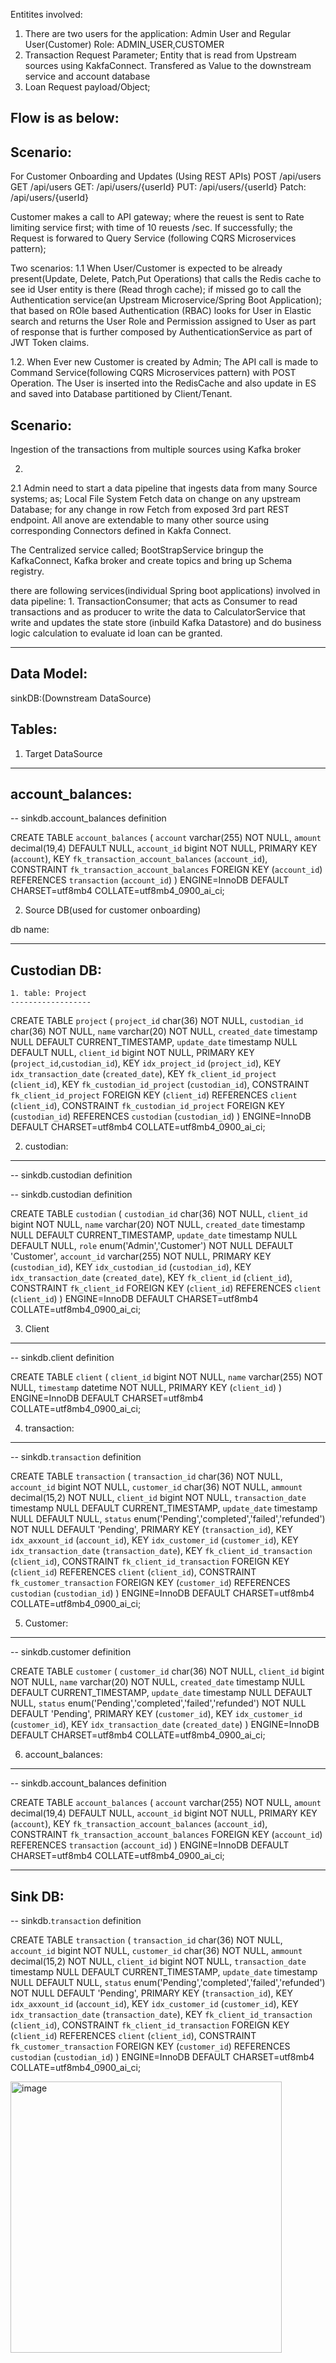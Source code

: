 Entitites involved:
1. There are two users for the application: Admin User and Regular User(Customer)
  Role: ADMIN_USER,CUSTOMER
2. Transaction Request Parameter; 
	Entity that is read from Upstream sources using KakfaConnect.
	Transfered as Value to the downstream service and account database
3. Loan Request payload/Object;


Flow is as below:
--------------------
Scenario:
---------
  For Customer Onboarding and Updates (Using REST APIs)
	POST /api/users
	GET /api/users
	GET: /api/users/{userId}
	PUT: /api/users/{userId}
	Patch: /api/users/{userId}
	
	
	
Customer makes a call to API gateway; where the reuest is sent to Rate limiting service first; with time of 10 reuests /sec.
If successfully; the Request is forwared to Query Service (following CQRS Microservices pattern); 

Two scenarios:
1.1 When User/Customer is expected to be already present(Update, Delete, Patch,Put Operations)
that calls the Redis cache to see id User entity is there
(Read throgh cache); if missed go to call the Authentication service(an Upstream Microservice/Spring Boot Application); that based on ROle based Authentication
(RBAC) looks for User in Elastic search and returns the User Role and Permission assigned to User as part of response that is further composed by
AuthenticationService as part of JWT Token claims. 

1.2. When Ever new Customer is created by Admin; The API call is made to Command Service(following CQRS Microservices pattern) with POST Operation.
 The User is inserted into the RedisCache and also update in ES and saved into Database partitioned by Client/Tenant.
 
Scenario:
---------
Ingestion of the transactions from multiple sources using Kafka broker
 
2.
2.1 Admin need to start a data pipeline that ingests data from many Source systems;
   as; Local File System
       Fetch data on change on any upstream Database; for any change in row
       Fetch from exposed 3rd part REST endpoint.
   All anove are extendable to many other source using corresponding Connectors defined in Kakfa Connect.
   
   The Centralized service called; BootStrapService bringup the KafkaConnect, Kafka broker and create  topics and bring up Schema registry.
   
   there are following services(individual Spring boot applications) involved in data pipeline:
     1. TransactionConsumer; that acts as Consumer to read transactions and as producer to write the data to CalculatorService that write and updates the
	   state store (inbuild Kafka Datastore) and do business logic calculation to evaluate id loan can be granted.

  ----------
   Data Model:
   -----------
   sinkDB:(Downstream DataSource)

  Tables:
   --------
   
   1. Target DataSource
   ----------------------
   account_balances:
-----------
-- sinkdb.account_balances definition

CREATE TABLE `account_balances` (
  `account` varchar(255) NOT NULL,
  `amount` decimal(19,4) DEFAULT NULL,
  `account_id` bigint NOT NULL,
  PRIMARY KEY (`account`),
  KEY `fk_transaction_account_balances` (`account_id`),
  CONSTRAINT `fk_transaction_account_balances` FOREIGN KEY (`account_id`) REFERENCES `transaction` (`account_id`)
) ENGINE=InnoDB DEFAULT CHARSET=utf8mb4 COLLATE=utf8mb4_0900_ai_ci;




   2. Source DB(used for customer onboarding)

db name:

----------
Custodian DB:
-----------

	1. table: Project
	------------------
CREATE TABLE `project` (
  `project_id` char(36) NOT NULL,
  `custodian_id` char(36) NOT NULL,
  `name` varchar(20) NOT NULL,
  `created_date` timestamp NULL DEFAULT CURRENT_TIMESTAMP,
  `update_date` timestamp NULL DEFAULT NULL,
  `client_id` bigint NOT NULL,
  PRIMARY KEY (`project_id`,`custodian_id`),
  KEY `idx_project_id` (`project_id`),
  KEY `idx_transaction_date` (`created_date`),
  KEY `fk_client_id_project` (`client_id`),
  KEY `fk_custodian_id_project` (`custodian_id`),
  CONSTRAINT `fk_client_id_project` FOREIGN KEY (`client_id`) REFERENCES `client` (`client_id`),
  CONSTRAINT `fk_custodian_id_project` FOREIGN KEY (`custodian_id`) REFERENCES `custodian` (`custodian_id`)
) ENGINE=InnoDB DEFAULT CHARSET=utf8mb4 COLLATE=utf8mb4_0900_ai_ci;



  2. custodian:
  -----------
  -- sinkdb.custodian definition

-- sinkdb.custodian definition

CREATE TABLE `custodian` (
  `custodian_id` char(36) NOT NULL,
  `client_id` bigint NOT NULL,
  `name` varchar(20) NOT NULL,
  `created_date` timestamp NULL DEFAULT CURRENT_TIMESTAMP,
  `update_date` timestamp NULL DEFAULT NULL,
  `role` enum('Admin','Customer') NOT NULL DEFAULT 'Customer',
  `account_id` varchar(255) NOT NULL,
  PRIMARY KEY (`custodian_id`),
  KEY `idx_custodian_id` (`custodian_id`),
  KEY `idx_transaction_date` (`created_date`),
  KEY `fk_client_id` (`client_id`),
  CONSTRAINT `fk_client_id` FOREIGN KEY (`client_id`) REFERENCES `client` (`client_id`)
) ENGINE=InnoDB DEFAULT CHARSET=utf8mb4 COLLATE=utf8mb4_0900_ai_ci;
  


  3.  Client
  ---------
  -- sinkdb.client definition

CREATE TABLE `client` (
  `client_id` bigint NOT NULL,
  `name` varchar(255) NOT NULL,
  `timestamp` datetime NOT NULL,
  PRIMARY KEY (`client_id`)
) ENGINE=InnoDB DEFAULT CHARSET=utf8mb4 COLLATE=utf8mb4_0900_ai_ci;
  
  
  4. transaction:
  ------------
  
  -- sinkdb.`transaction` definition

CREATE TABLE `transaction` (
  `transaction_id` char(36) NOT NULL,
  `account_id` bigint NOT NULL,
  `customer_id` char(36) NOT NULL,
  `ammount` decimal(15,2) NOT NULL,
  `client_id` bigint NOT NULL,
  `transaction_date` timestamp NULL DEFAULT CURRENT_TIMESTAMP,
  `update_date` timestamp NULL DEFAULT NULL,
  `status` enum('Pending','completed','failed','refunded') NOT NULL DEFAULT 'Pending',
  PRIMARY KEY (`transaction_id`),
  KEY `idx_axxount_id` (`account_id`),
  KEY `idx_customer_id` (`customer_id`),
  KEY `idx_transaction_date` (`transaction_date`),
  KEY `fk_client_id_transaction` (`client_id`),
  CONSTRAINT `fk_client_id_transaction` FOREIGN KEY (`client_id`) REFERENCES `client` (`client_id`),
  CONSTRAINT `fk_customer_transaction` FOREIGN KEY (`customer_id`) REFERENCES `custodian` (`custodian_id`)
) ENGINE=InnoDB DEFAULT CHARSET=utf8mb4 COLLATE=utf8mb4_0900_ai_ci;


5. Customer:
-----------
-- sinkdb.customer definition

CREATE TABLE `customer` (
  `customer_id` char(36) NOT NULL,
  `client_id` bigint NOT NULL,
  `name` varchar(20) NOT NULL,
  `created_date` timestamp NULL DEFAULT CURRENT_TIMESTAMP,
  `update_date` timestamp NULL DEFAULT NULL,
  `status` enum('Pending','completed','failed','refunded') NOT NULL DEFAULT 'Pending',
  PRIMARY KEY (`customer_id`),
  KEY `idx_customer_id` (`customer_id`),
  KEY `idx_transaction_date` (`created_date`)
) ENGINE=InnoDB DEFAULT CHARSET=utf8mb4 COLLATE=utf8mb4_0900_ai_ci;


6. account_balances:
-----------
-- sinkdb.account_balances definition

CREATE TABLE `account_balances` (
  `account` varchar(255) NOT NULL,
  `amount` decimal(19,4) DEFAULT NULL,
  `account_id` bigint NOT NULL,
  PRIMARY KEY (`account`),
  KEY `fk_transaction_account_balances` (`account_id`),
  CONSTRAINT `fk_transaction_account_balances` FOREIGN KEY (`account_id`) REFERENCES `transaction` (`account_id`)
) ENGINE=InnoDB DEFAULT CHARSET=utf8mb4 COLLATE=utf8mb4_0900_ai_ci;

-------
Sink DB:
-------

-- sinkdb.`transaction` definition

CREATE TABLE `transaction` (
  `transaction_id` char(36) NOT NULL,
  `account_id` bigint NOT NULL,
  `customer_id` char(36) NOT NULL,
  `ammount` decimal(15,2) NOT NULL,
  `client_id` bigint NOT NULL,
  `transaction_date` timestamp NULL DEFAULT CURRENT_TIMESTAMP,
  `update_date` timestamp NULL DEFAULT NULL,
  `status` enum('Pending','completed','failed','refunded') NOT NULL DEFAULT 'Pending',
  PRIMARY KEY (`transaction_id`),
  KEY `idx_axxount_id` (`account_id`),
  KEY `idx_customer_id` (`customer_id`),
  KEY `idx_transaction_date` (`transaction_date`),
  KEY `fk_client_id_transaction` (`client_id`),
  CONSTRAINT `fk_client_id_transaction` FOREIGN KEY (`client_id`) REFERENCES `client` (`client_id`),
  CONSTRAINT `fk_customer_transaction` FOREIGN KEY (`customer_id`) REFERENCES `custodian` (`custodian_id`)
) ENGINE=InnoDB DEFAULT CHARSET=utf8mb4 COLLATE=utf8mb4_0900_ai_ci;


<img width="434" alt="image" src="https://github.com/user-attachments/assets/ac0d68e9-2233-4ab0-a1c4-c1c9264bc2cd" />


